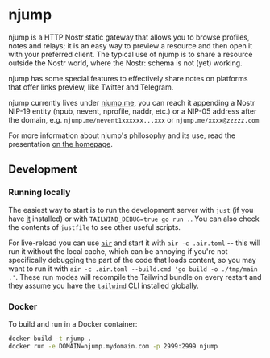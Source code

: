 # njump

njump is a HTTP Nostr static gateway that allows you to browse profiles, notes and relays; it is an easy way to preview a resource and then open it with your preferred client. The typical use of njump is to share a resource outside the Nostr world, where the Nostr: schema is not (yet) working.

njump has some special features to effectively share notes on platforms that offer links preview, like Twitter and Telegram.

njump currently lives under [njump.me](https://njump.me), you can reach it appending a Nostr NIP-19 entity (npub, nevent, nprofile, naddr, etc.) or a NIP-05 address after the domain, e.g. `njump.me/nevent1xxxxxx...xxx` or `njump.me/xxxx@zzzzz.com`

For more information about njump's philosophy and its use, read the presentation [on the homepage](https://njump.me).

## Development

### Running locally

The easiest way to start is to run the development server with `just` (if you have [it](https://just.systems/) installed) or with `TAILWIND_DEBUG=true go run .`. You can also check the contents of `justfile` to see other useful scripts.

For live-reload you can use [`air`](https://github.com/cosmtrek/air) and start it with `air -c .air.toml` -- this will run it without the local cache, which can be annoying if you're not specifically debugging the part of the code that loads content, so you may want to run it with `air -c .air.toml --build.cmd 'go build -o ./tmp/main .'`. These run modes will recompile the Tailwind bundle on every restart and they assume you have [the `tailwind` CLI](https://tailwindcss.com/docs/installation) installed globally.

### Docker

To build and run in a Docker container:

```bash
docker build -t njump .
docker run -e DOMAIN=njump.mydomain.com -p 2999:2999 njump
```
